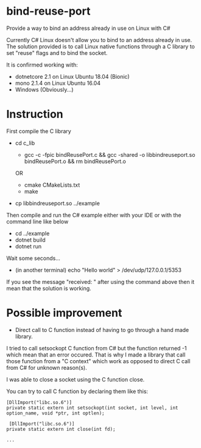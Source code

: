# bind-reuse-port
Provide a way to bind an address already in use on Linux with C#

Currently C# Linux doesn't allow you to bind to an address already in use.
The solution provided is to call Linux native functions through a C library to set "reuse" flags and to bind the socket.

It is confirmed working with:
- dotnetcore 2.1 on Linux Ubuntu 18.04 (Bionic)
- mono 2.1.4 on Linux Ubuntu 16.04
- Windows (Obviously...)

# Instruction
First compile the C library
- cd c_lib

  - gcc -c -fpic bindReusePort.c && gcc -shared -o libbindreuseport.so bindReusePort.o && rm bindReusePort.o
  
  OR
  
  - cmake CMakeLists.txt
  - make
  
- cp libbindreuseport.so ../example

Then compile and run the C# example either with your IDE or with the command line like below
- cd ../example
- dotnet build
- dotnet run

Wait some seconds...

- (in another terminal) echo "Hello world" > /dev/udp/127.0.0.1/5353

If you see the message "received: " after using the command above then it mean that the solution is working.

# Possible improvement
- Direct call to C function instead of having to go through a hand made library.

I tried to call setsockopt C function from C# but the function returned -1 which mean that an error occured. That is why I made a       library that call those function from a "C context" which work as opposed to direct C call from C# for unknown reason(s).

I was able to close a socket using the C function close.

You can try to call C function by declaring them like this:
```
[DllImport("libc.so.6")]
private static extern int setsockopt(int socket, int level, int option_name, void *ptr, int optlen);

 [DllImport("libc.so.6")]
private static extern int close(int fd);

...
```
